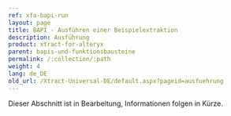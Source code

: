 ```yaml
---
ref: xfa-bapi-run
layout: page
title: BAPI - Ausführen einer Beispielextraktion
description: Ausführung
product: xtract-for-alteryx
parent: bapis-und-funktionsbausteine
permalink: /:collection/:path
weight: 4
lang: de_DE
old_url: /Xtract-Universal-DE/default.aspx?pageid=ausfuehrung
---
```


Dieser Abschnitt ist in Bearbeitung, Informationen folgen in Kürze.
